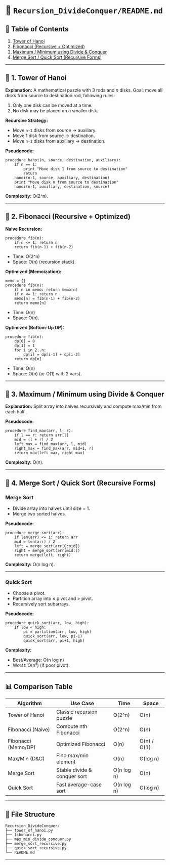 # 📂 `Recursion_DivideConquer/README.md`

## 📑 Table of Contents

1. [Tower of Hanoi](#1-tower-of-hanoi)
2. [Fibonacci (Recursive + Optimized)](#2-fibonacci-recursive--optimized)
3. [Maximum / Minimum using Divide & Conquer](#3-maximum--minimum-using-divide--conquer)
4. [Merge Sort / Quick Sort (Recursive Forms)](#4-merge-sort--quick-sort-recursive-forms)

---

## 🔹 1. Tower of Hanoi

**Explanation:**
A mathematical puzzle with 3 rods and *n* disks. Goal: move all disks from source to destination rod, following rules:

1. Only one disk can be moved at a time.
2. No disk may be placed on a smaller disk.

**Recursive Strategy:**

* Move `n-1` disks from source → auxiliary.
* Move 1 disk from source → destination.
* Move `n-1` disks from auxiliary → destination.

**Pseudocode:**

```
procedure hanoi(n, source, destination, auxiliary):
    if n == 1:
        print "Move disk 1 from source to destination"
        return
    hanoi(n-1, source, auxiliary, destination)
    print "Move disk n from source to destination"
    hanoi(n-1, auxiliary, destination, source)
```

**Complexity:** O(2^n).

---

## 🔹 2. Fibonacci (Recursive + Optimized)

**Naive Recursion:**

```
procedure fib(n):
    if n <= 1: return n
    return fib(n-1) + fib(n-2)
```

* Time: O(2^n)
* Space: O(n) (recursion stack).

**Optimized (Memoization):**

```
memo = {}
procedure fib(n):
    if n in memo: return memo[n]
    if n <= 1: return n
    memo[n] = fib(n-1) + fib(n-2)
    return memo[n]
```

* Time: O(n)
* Space: O(n).

**Optimized (Bottom-Up DP):**

```
procedure fib(n):
    dp[0] = 0
    dp[1] = 1
    for i in 2..n:
        dp[i] = dp[i-1] + dp[i-2]
    return dp[n]
```

* Time: O(n)
* Space: O(n) (or O(1) with 2 vars).

---

## 🔹 3. Maximum / Minimum using Divide & Conquer

**Explanation:**
Split array into halves recursively and compute max/min from each half.

**Pseudocode:**

```
procedure find_max(arr, l, r):
    if l == r: return arr[l]
    mid = (l + r) / 2
    left_max = find_max(arr, l, mid)
    right_max = find_max(arr, mid+1, r)
    return max(left_max, right_max)
```

**Complexity:** O(n).

---

## 🔹 4. Merge Sort / Quick Sort (Recursive Forms)

### **Merge Sort**

* Divide array into halves until size = 1.
* Merge two sorted halves.

**Pseudocode:**

```
procedure merge_sort(arr):
    if len(arr) <= 1: return arr
    mid = len(arr) / 2
    left = merge_sort(arr[0:mid])
    right = merge_sort(arr[mid:])
    return merge(left, right)
```

**Complexity:** O(n log n).

---

### **Quick Sort**

* Choose a pivot.
* Partition array into ≤ pivot and > pivot.
* Recursively sort subarrays.

**Pseudocode:**

```
procedure quick_sort(arr, low, high):
    if low < high:
        pi = partition(arr, low, high)
        quick_sort(arr, low, pi-1)
        quick_sort(arr, pi+1, high)
```

**Complexity:**

* Best/Average: O(n log n)
* Worst: O(n²) (if poor pivot).

---

## 📊 Comparison Table

| Algorithm           | Use Case                     | Time       | Space       |
| ------------------- | ---------------------------- | ---------- | ----------- |
| Tower of Hanoi      | Classic recursion puzzle     | O(2^n)     | O(n)        |
| Fibonacci (Naive)   | Compute nth Fibonacci        | O(2^n)     | O(n)        |
| Fibonacci (Memo/DP) | Optimized Fibonacci          | O(n)       | O(n) / O(1) |
| Max/Min (D\&C)      | Find max/min element         | O(n)       | O(log n)    |
| Merge Sort          | Stable divide & conquer sort | O(n log n) | O(n)        |
| Quick Sort          | Fast average-case sort       | O(n log n) | O(log n)    |

---

## 📂 File Structure

```
Recursion_DivideConquer/
├── tower_of_hanoi.py
├── fibonacci.py
├── max_min_divide_conquer.py
├── merge_sort_recursive.py
├── quick_sort_recursive.py
└── README.md
```

---
